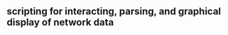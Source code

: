 ## scripting for interacting, parsing, and graphical display of network data



<!--
**sdncoder/sdncoder** is a ✨ _special_ ✨ repository because its `README.md` (this file) appears on your GitHub profile.

are some ideas to get you started:

- 🔭 I’m currently working on ...
- 🌱 I’m currently learning ...
- 👯 I’m looking to collaborate on ...
- 🤔 I’m looking for help with ...
- 💬 Ask me about ...
- 📫 How to reach me: ...
- 😄 Pronouns: ...
- ⚡ Fun fact: ...
-->

